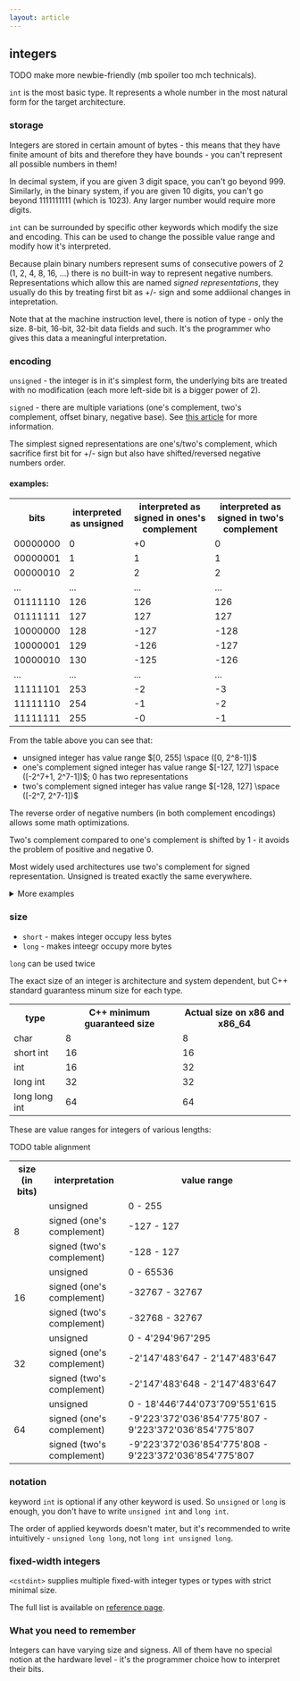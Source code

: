 ```yaml
---
layout: article
---
```


## integers

TODO make more newbie-friendly (mb spoiler too mch technicals).

`int` is the most basic type. It represents a whole number in the most natural form for the target architecture.

### storage

Integers are stored in certain amount of bytes - this means that they have finite amount of bits and therefore they have bounds - you can't represent all possible numbers in them!

In decimal system, if you are given 3 digit space, you can't go beyond 999. Similarly, in the binary system, if you are given 10 digits, you can't go beyond 1111111111 (which is 1023). Any larger number would require more digits.

`int` can be surrounded by specific other keywords which modify the size and encoding. This can be used to change the possible value range and modify how it's interpreted.

Because plain binary numbers represent sums of consecutive powers of 2 (1, 2, 4, 8, 16, ...) there is no built-in way to represent negative numbers. Representations which allow this are named *signed representations*, they usually do this by treating first bit as +/- sign and some addiional changes in intepretation.

Note that at the machine instruction level, there is notion of type - only the size. 8-bit, 16-bit, 32-bit data fields and such. It's the programmer who gives this data a meaningful interpretation.

### encoding

`unsigned` - the integer is in it's simplest form, the underlying bits are treated with no modification (each more left-side bit is a bigger power of 2).

`signed` - there are multiple variations (one's complement, two's complement, offset binary, negative base). See [this article](https://en.wikipedia.org/wiki/Signed_number_representations) for more information.

The simplest signed representations are one's/two's complement, which sacrifice first bit for +/- sign but also have shifted/reversed negative numbers order.

#### examples:

<div class="table-responsive">
    <table class="table table-bordered table-dark">
        <tbody>
            <tr>
                <th>bits</th>
                <th>interpreted as unsigned</th>
                <th>interpreted as signed in ones's complement</th>
                <th>interpreted as signed in two's complement</th>
            </tr>
            <tr>
                <td>00000000</td>
                <td>0</td>
                <td>+0</td>
                <td>0</td>
            </tr>
            <tr>
                <td>00000001</td>
                <td>1</td>
                <td>1</td>
                <td>1</td>
            </tr>
            <tr>
                <td>00000010</td>
                <td>2</td>
                <td>2</td>
                <td>2</td>
            </tr>
           <tr>
                <td>...</td>
                <td>...</td>
                <td>...</td>
                <td>...</td>
            </tr>
            <tr>
                <td>01111110</td>
                <td>126</td>
                <td>126</td>
                <td>126</td>
            </tr>
            <tr>
                <td>01111111</td>
                <td>127</td>
                <td>127</td>
                <td>127</td>
            </tr>
            <tr>
                <td>10000000</td>
                <td>128</td>
                <td>-127</td>
                <td>-128</td>
            </tr>
            <tr>
                <td>10000001</td>
                <td>129</td>
                <td>-126</td>
                <td>-127</td>
            </tr>
            <tr>
                <td>10000010</td>
                <td>130</td>
                <td>-125</td>
                <td>-126</td>
            </tr>
           <tr>
                <td>...</td>
                <td>...</td>
                <td>...</td>
                <td>...</td>
            </tr>
            <tr>
                <td>11111101</td>
                <td>253</td>
                <td>-2</td>
                <td>-3</td>
            </tr>
            <tr>
                <td>11111110</td>
                <td>254</td>
                <td>-1</td>
                <td>-2</td>
            </tr>
            <tr>
                <td>11111111</td>
                <td>255</td>
                <td>-0</td>
                <td>-1</td>
            </tr>
        </tbody>
    </table>
</div>

From the table above you can see that:

- unsigned integer has value range $[0, 255] \space ([0, 2^8-1])$
- one's complement signed integer has value range $[-127, 127] \space ([-2^7+1, 2^7-1])$; 0 has two representations
- two's complement signed integer has value range $[-128, 127] \space ([-2^7, 2^7-1])$

The reverse order of negative numbers (in both complement encodings) allows some math optimizations.

Two's complement compared to one's complement is shifted by 1 - it avoids the problem of positive and negative 0.

Most widely used architectures use two's complement for signed representation. Unsigned is treated exactly the same everywhere.

<details> 
    <summary>More examples</summary>
    <p>
```
16-bit unsigned int representing decimal   2925: 0000 1011 0110 1101     (0)
16-bit signed   int representing decimal   2925: 0000 1011 0110 1101     (0)
16-bit unsigned int representing decimal  -2925: impossible to represent (1)
16-bit signed   int representing decimal  -2925: 1111 0100 1001 0011     (2)
16-bit unsigned int representing decimal 48 522: 1011 1101 1000 1010     (3)
16-bit signed   int representing decimal 48 522: impossible to represent (4)
```

- (0) The first 2 numbers are relatively small, and fit in both representations
- (1) -2925 (and all other negative numbers) can not be represented as unsigned integers, as there is no bit that would indicate +/- sign - all numbers are assumed to be non-negative.
- (2) the first bit is `1` which indicates that the number is negative, rest bits (`111 0100 1001 0011`) are two's completement representation - in this representation positive numbers look the same but negative numbers have bits flipped and added 1 to the last bit - compare (2) to (0)
- (3) the number is represented normally
- (4) the number can not be represented because the value itself needs 16 bits, but signed representation sacrifices 1 bit for +/- sign

The default representation is signed. This means that `int` is the same type as `signed int`.
    </p> 
</details>

### size

- `short` - makes integer occupy less bytes
- `long` - makes inteegr occupy more bytes

`long` can be used twice

The exact size of an integer is architecture and system dependent, but C++ standard guarantess minum size for each type.

<div class="table-responsive">
    <table class="table table-bordered table-dark">
        <tbody>
            <tr>
                <th>type</th>
                <th>C++ minimum guaranteed size</th>
                <th>Actual size on x86 and x86_64</th>
            </tr>
            <tr>
                <td>char</td>
                <td>8</td>
                <td>8</td>
            </tr>
            <tr class="even">
                <td>short int</td>
                <td>16</td>
                <td>16</td>
            </tr>
            <tr>
                <td>int</td>
                <td>16</td>
                <td>32</td>
            </tr>
            <tr>
                <td>long int</td>
                <td>32</td>
                <td>32</td>
            </tr>
            <tr>
                <td>long long int</td>
                <td>64</td>
                <td>64</td>
            </tr>
        </tbody>
    </table>
</div>

These are value ranges for integers of various lengths:

TODO table alignment

<div class="table-responsive">
    <table class="table table-bordered table-dark">
        <tbody>
            <tr>
                <th>size (in bits)</th>
                <th>interpretation</th>
                <th>value range</th>
            </tr>
            <tr>
                <td rowspan="3">8</td>
                <td>unsigned</td>
                <td>0 - 255</td>
            </tr>
            <tr>
                <td>signed (one's complement)</td>
                <td>-127 - 127</td>
            </tr>
            <tr>
                <td>signed (two's complement)</td>
                <td>-128 - 127</td>
            </tr>
            <tr>
                <td rowspan="3">16</td>
                <td>unsigned</td>
                <td>0 - 65536</td>
            </tr>
            <tr>
                <td>signed (one's complement)</td>
                <td>-32767 - 32767</td>
            </tr>
            <tr>
                <td>signed (two's complement)</td>
                <td>-32768 - 32767</td>
            </tr>
            <tr>
                <td rowspan="3">32</td>
                <td>unsigned</td>
                <td>0 - 4'294'967'295</td>
            </tr>
            <tr>
                <td>signed (one's complement)</td>
                <td>-2'147'483'647 - 2'147'483'647</td>
            </tr>
            <tr>
                <td>signed (two's complement)</td>
                <td>-2'147'483'648 - 2'147'483'647</td>
            </tr>
            <tr>
                <td rowspan="3">64</td>
                <td>unsigned</td>
                <td>0 - 18'446'744'073'709'551'615</td>
            </tr>
            <tr>
                <td>signed (one's complement)</td>
                <td>-9'223'372'036'854'775'807 - 9'223'372'036'854'775'807</td>
            </tr>
            <tr>
                <td>signed (two's complement)</td>
                <td>-9'223'372'036'854'775'808 - 9'223'372'036'854'775'807</td>
            </tr>
        </tbody>
    </table>
</div>

### notation

keyword `int` is optional if any other keyword is used. So `unsigned` or `long` is enough, you don't have to write `unsigned int` and `long int`.

The order of applied keywords doesn't mater, but it's recommended to write intuitively - `unsigned long long`, not `long int unsigned long`.

### fixed-width integers

`<cstdint>` supplies multiple fixed-with integer types or types with strict minimal size.

The full list is available on [reference page](https://en.cppreference.com/w/cpp/types/integer).

### What you need to remember

Integers can have varying size and signess. All of them have no special notion at the hardware level - it's the programmer choice how to interpret their bits.
